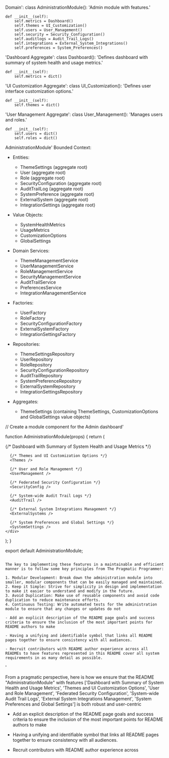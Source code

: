 Domain':
class AdministrationModule():
    'Admin module with features.'

    def __init__(self):
        self.metrics = Dashboard()
        self.themes = UI_Customization()
        self.users = User_Management()
        self.security = Security_Configuration()
        self.auditlogs = Audit_Trail_Logs()
        self.integrations = External_System_Integrations()
        self.preferences = System_Preferences()

'Dashboard Aggregate':
class Dashboard():
    'Defines dashboard with summary of system health and usage metrics.'

    def __init__(self):
        self.metrics = dict()

'UI Customization Aggregate':
class UI_Customization():
    'Defines user interface customization options.'

    def __init__(self):
        self.themes = dict()

'User Management Aggregate':
class User_Management():
    'Manages users and roles.'

    def __init__(self):
        self.users = dict()
        self.roles = dict()

AdministrationModule' Bounded Context:

- Entities:
    - ThemeSettings (aggregate root)
    - User (aggregate root)
    - Role (aggregate root)
    - SecurityConfiguration (aggregate root)
    - AuditTrailLog (aggregate root)
    - SystemPreference (aggregate root)
    - ExternalSystem (aggregate root)
    - IntegrationSettings (aggregate root)

- Value Objects:
    - SystemHealthMetrics
    - UsageMetrics
    - CustomizationOptions
    - GlobalSettings

- Domain Services:
    - ThemeManagementService
    - UserManagementService
    - RoleManagementService
    - SecurityManagementService
    - AuditTrailService
    - PreferencesService
    - IntegrationManagementService

- Factories:
    - UserFactory
    - RoleFactory
    - SecurityConfigurationFactory
    - ExternalSystemFactory
    - IntegrationSettingsFactory

- Repositories:
    - ThemeSettingsRepository
    - UserRepository
    - RoleRepository
    - SecurityConfigurationRepository
    - AuditTrailRepository
    - SystemPreferenceRepository
    - ExternalSystemRepository
    - IntegrationSettingsRepository

- Aggregates:
    - ThemeSettings (containing ThemeSettings, CustomizationOptions and GlobalSettings value objects)

// Create a module component for the Admin dashboard'

function AdministrationModule(props) {
  return (
    <div className="administration-module">
      {/* Dashboard with Summary of System Health and Usage Metrics */}
      <Dashboard />

      {/* Themes and UI Customization Options */}
      <Themes />

      {/* User and Role Management */}
      <UserManagement />
      
      {/* Federated Security Configuration */}
      <SecurityConfig />

      {/* System-wide Audit Trail Logs */}
      <AuditTrail />

      {/* External System Integrations Management */}
      <ExternalSystems />

      {/* System Preferences and Global Settings */}
      <SystemSettings />
    </div>
  );
}

export default AdministrationModule;
```

The key to implementing these features in a maintainable and efficient manner is to follow some key principles from The Pragmatic Programmer:

1. Modular Development: Break down the administration module into smaller, modular components that can be easily managed and maintained.
2. Keep it Simple: Strive for simplicity in design and implementation to make it easier to understand and modify in the future.
3. Avoid Duplication: Make use of reusable components and avoid code duplication to reduce maintenance efforts.
4. Continuous Testing: Write automated tests for the administration module to ensure that any changes or updates do not

- Add an explicit description of the README page goals and success criteria to ensure the inclusion of the most important points for README authors to make

- Having a unifying and identifiable symbol that links all README pages together to ensure consistency with all audiences.

- Recruit contributors with README author experience across all READMEs to have features represented in this README cover all system requirements in as many detail as possible.

```

'

From a pragmatic perspective, here is how we ensure that the README "AdministrationModule" with features ['Dashboard with Summary of System Health and Usage Metrics', 'Themes and UI Customization Options', 'User and Role Management', 'Federated Security Configuration', 'System-wide Audit Trail Logs', 'External System Integrations Management', 'System Preferences and Global Settings'] is both robust and user-centric

- Add an explicit description of the README page goals and success criteria to ensure the inclusion of the most important points for README authors to make

- Having a unifying and identifiable symbol that links all README pages together to ensure consistency with all audiences.

- Recruit contributors with README author experience across
